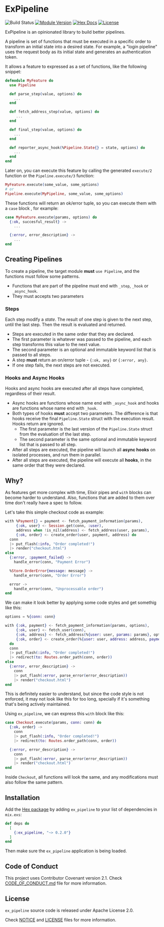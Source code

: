 # ExPipeline

![Build Status](https://github.com/msramos/ex_pipeline/actions/workflows/ci.yml/badge.svg?branch=main)
[![Module Version](https://img.shields.io/hexpm/v/ex_pipeline.svg)](https://hex.pm/packages/ex_pipeline)
[![Hex Docs](https://img.shields.io/badge/hex-docs-lightgreen.svg)](https://hexdocs.pm/ex_pipeline/)
[![License](https://img.shields.io/hexpm/l/ex_pipeline.svg)](https://github.com/msramos/ex_pipeline/blob/main/LICENSE)

ExPipeline is an opinionated library to build better pipelines.

A pipeline is set of functions that must be executed in a specific order to transform an initial state into a desired
state. For example, a "login pipeline" uses the request body as its initial state and generates an authentication token.

It allows a feature to expressed as a set of functions, like the following snippet:

```elixir
defmodule MyFeature do
  use Pipeline

  def parse_step(value, options) do
    ...
  end

  def fetch_address_step(value, options) do
     ...
  end

  def final_step(value, options) do
    ...
  end

  def reporter_async_hook(%Pipeline.State{} = state, options) do
    ...
  end
end
```

Later on, you can execute this feature by calling the generated `execute/2` function or the `Pipeline.execute/3`
function:

```elixir
MyFeature.execute(some_value, some_options)
# or
Pipeline.execute(MyPipeline, some_value, some_options)
```

These functions will return an ok/error tuple, so you can execute them with a `case` block , for example:

```elixir
case MyFeature.execute(params, options) do
  {:ok, succesful_result} ->
    ...

  {:error, error_description} ->
    ...
end
```

## Creating Pipelines

To create a pipeline, the target module **must** `use Pipeline`, and the functions must follow some patterns.

* Functions that are part of the pipeline must end with `_step`, `_hook` or `_async_hook`.
* They must accepts two parameters

### Steps

Each step modify a _state_. The result of one step is given to the next step, until the last step. Then the result
is evaluated and returned.

* Steps are executed in the same order that they are declared.
* The first parameter is whatever was passed to the pipeline, and each step transforms this value to the next value.
* The second parameter is an optional and immutable keyword list that is passed to all steps.
* A step **must** return an on/error tuple - `{:ok, any}` or `{:error, any}`.
* If one step fails, the next steps are not executed.

### Hooks and Async Hooks

Hooks and async hooks are executed after all steps have completed, regardless of their result.

* Async hooks are functions whose name end with `_async_hook` and hooks are functions whose name end with `_hook`.
* Both types of hooks  **must** accept two parameters. The difference is that hooks receive the final `Pipeline.State`
struct with the execution result. Hooks return are ignored.
  * The first parameter is the last version of the `Pipeline.State` struct from the evaluation of the last step.
  * The second parameter is the same optional and immutable keyword list that is passed to all step.
* After all steps are executed, the pipeline will launch all __async hooks__ on isolated processes, and run them in
  parallel.
* After all steps are executed, the pipeline will execute all __hooks__, in the same order that they were declared.


## Why?

As features get more complex with time, Elixir pipes and `with` blocks can become harder to understand. Also, functions
that are added to them over time don't really have a spec to follow.

Let's take this simple checkout code as example:

```elixir
with %Payment{} = payment <- fetch_payment_information(params),
     {:ok, user} <- Session.get(conn, :user),
     address when !is_nil(address) <- fetch_address(user, params),
     {:ok, order} <- create_order(user, payment, address) do
  conn
  |> put_flash(:info, "Order completed!")
  |> render("checkout.html")
else
  {:error, :payment_failed} ->
    handle_error(conn, "Payment Error")

  %Store.OrderError{message: message} ->
    handle_error(conn, "Order Error")

  error ->
    handle_error(conn, "Unprocessable order")
end
```

We can make it look better by applying some code styles and get somethig like this:

```elixir
options = %{conn: conn}

with {:ok, payment} <- fetch_payment_information(params, options),
     {:ok, user} <- fetch_user(conn),
     {:ok, address} <- fetch_address(%{user: user, params: params}, options),
     {:ok, order} <- create_order(%{user: user, address: address, payment: payment}, options)
  do
  conn
  |> put_flash(:info, "Order completed!")
  |> redirect(to: Routes.order_path(conn, order))
else
  {:error, error_description} ->
    conn
    |> put_flash(:error, parse_error(error_description))
    |> render("checkout.html")
end
```

This is definitely easier to understand, but since the code style is not enforced, it may not look like this for too
long, specially if it's something that's being actively maintained.

Using `ex_pipeline`, we can express this `with` block like this:

```elixir
case Checkout.execute(params, conn: conn) do
  {:ok, order} ->
    conn
    |> put_flash(:info, "Order completed!")
    |> redirect(to: Routes.order_path(conn, order))

  {:error, error_description} ->
    conn
    |> put_flash(:error, parse_error(error_description))
    |> render("checkout.html")
end
```

Inside `Checkout`, all functions will look the same, and any modifications must also follow the same pattern.

## Installation

Add the [Hex package](https://hex.pm/packages/ex_pipeline) by adding `ex_pipeline` to your list of dependencies in
`mix.exs`:

```elixir
def deps do
  [
    {:ex_pipeline, "~> 0.2.0"}
  ]
end
```

Then make sure the `ex_pipeline` application is being loaded.

## Code of Conduct

This project uses Contributor Covenant version 2.1. Check [CODE_OF_CONDUCT.md](/CODE_OF_CONDUCT.md) file for more information.

## License

`ex_pipeline` source code is released under Apache License 2.0.

Check [NOTICE](/NOTICE) and [LICENSE](/LICENSE) files for more information.